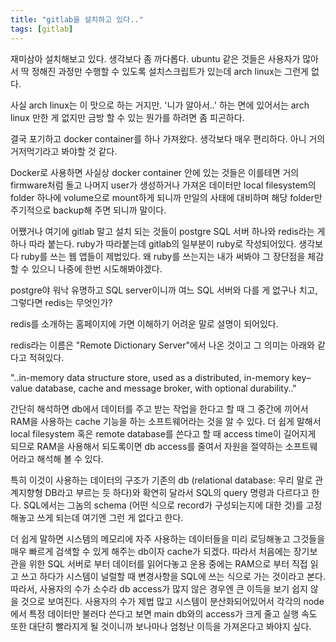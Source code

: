 ```yaml
---
title: "gitlab을 설치하고 있다.."
tags: [gitlab]
---
```


재미삼아 설치해보고 있다. 생각보다 좀 까다롭다. ubuntu 같은 것들은 사용자가 많아서 딱 정해진 과정만 수행할 수 있도록 설치스크립트가 있는데 arch linux는 그런게 없다.

사실 arch linux는 이 맛으로 하는 거지만. '니가 알아서..' 하는 면에 있어서는 arch linux 만한 게 없지만 금방 할 수 있는 뭔가를 하려면 좀 피곤하다.

결국 포기하고 docker container를 하나 가져왔다. 생각보다 매우 편리하다. 아니 거의 거저먹기라고 봐야할 것 같다.

Docker로 사용하면 사실상 docker container 안에 있는 것들은 이를테면 거의 firmware처럼 돌고 나머지 user가 생성하거나 가져온 데이터만 local filesystem의 folder 하나에 volume으로 mount하게 되니까 만일의 사태에 대비하며 해당 folder만 주기적으로 backup해 주면 되니까 말이다.

어쨌거나 여기에 gitlab 말고 설치 되는 것들이 postgre SQL 서버 하나와 redis라는 게 하나 따라 붙는다. ruby가 따라붙는데 gitlab의 일부분이 ruby로 작성되어있다. 생각보다 ruby를 쓰는 웹 앱들이 제법있다. 왜 ruby를 쓰는지는 내가 써봐야 그 장단점을 체감할 수 있으니 나중에 한번 시도해봐야겠다.

postgre야 워낙 유명하고 SQL server이니까 여느 SQL 서버와 다를 게 없구나 치고, 그렇다면 redis는 무엇인가?

redis를 소개하는 홈페이지에 가면 이해하기 어려운 말로 설명이 되어있다.

redis라는 이름은 "Remote Dictionary Server"에서 나온 것이고 그 의미는 아래와 같다고 적혀있다.

"..in-memory data structure store, used as a distributed, in-memory key–value database, cache and message broker, with optional durability.."

간단히 해석하면 db에서 데이터를 주고 받는 작업을 한다고 할 때 그 중간에 끼어서 RAM을 사용하는 cache 기능을 하는 소프트웨어라는 것을 알 수 있다. 더 쉽게 말해서 local filesystem 혹은 remote database를 쓴다고 할 때 access time이 길어지게 되므로 RAM을 사용해서 되도록이면 db access를 줄여서 자원을 절약하는 소프트웨어라고 해석해 볼 수 있다.

특히 이것이 사용하는 데이터의 구조가 기존의 db (relational database: 우리 말로 관계지향형 DB라고 부르는 듯 하다)와 확연히 달라서 SQL의 query 명령과 다르다고 한다. SQL에서는 그놈의 schema (어떤 식으로 record가 구성되는지에 대한 것)를 고정해놓고 쓰게 되는데 여기엔 그런 게 없다고 한다. 

더 쉽게 말하면 시스템의 메모리에 자주 사용하는 데이터들을 미리 로딩해놓고 그것들을 매우 빠르게 검색할 수 있게 해주는 db이자 cache가 되겠다. 따라서 처음에는 장기보관을 위한 SQL 서버로 부터 데이터를 읽어다놓고 운용 중에는 RAM으로 부터 직접 읽고 쓰고 하다가 시스템이 널럴할 때 변경사항을 SQL에 쓰는 식으로 가는 것이라고 본다. 따라서, 사용자의 수가 소수라 db access가 많지 않은 경우엔 큰 이득을 보기 쉽지 않을 것으로 보여진다. 사용자의 수가 제법 많고 시스템이 분산화되어있어서 각각의 node에서 특정 데이터만 불러다 쓴다고 보면 main db와의 access가 크게 줄고 실행 속도 또한 대단히 빨라지게 될 것이니까 보나마나 엄청난 이득을 가져온다고 봐야지 싶다.

